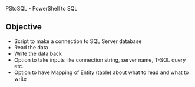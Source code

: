 PStoSQL - PowerShell to SQL 

## Objective

* Script to make a connection to SQL Server database 
* Read the data 
* Write the data back 
* Option to take inputs like connection string, server name, T-SQL query etc. 
* Option to have Mapping of Entity (table) about what to read and what to write 
